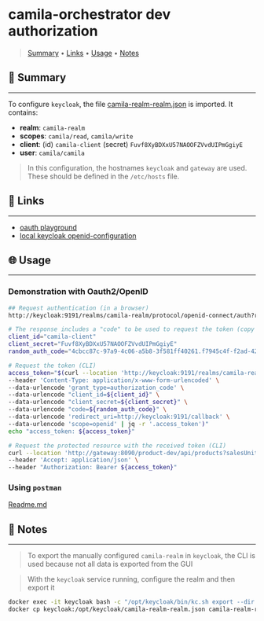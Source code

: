 # camila-orchestrator dev authorization

> [Summary](#-summary)
  • [Links](#-links)
  • [Usage](#-usage)
  • [Notes](#-notes)

## 📜 Summary

---

To configure `keycloak`, the file [camila-realm-realm.json](camila-realm-realm.json) is imported. It contains:

* **realm**: `camila-realm`
* **scopes**: `camila/read`, `camila/write`
* **client**: (id) `camila-client` (secret) `Fuvf8XyBDXxU57NAOOFZVvdUIPmGgiyE`
* **user**: `camila/camila`

> In this configuration, the hostnames `keycloak` and `gateway` are used. These should be defined in the `/etc/hosts` file.

## 🔗 Links

---

* [oauth playground](https://www.oauth.com/playground)
* [local keycloak openid-configuration](http://keycloak:9191/realms/camila-realm/.well-known/openid-configuration)

## 🌐 Usage

---

### Demonstration with Oauth2/OpenID

```bash
## Request authentication (in a browser)
http://keycloak:9191/realms/camila-realm/protocol/openid-connect/auth?response_type=code&client_id=camila-client&scope=openid&state=randomstring&redirect_uri=http://keycloak:9191/callback

# The response includes a "code" to be used to request the token (copy to `random_auth_code`). (This code is valid for a short period only)
client_id="camila-client"
client_secret="Fuvf8XyBDXxU57NAOOFZVvdUIPmGgiyE"
random_auth_code="4cbcc87c-97a9-4c06-a5b8-3f581ff40261.f7945c4f-f2ad-425f-804b-2d0ffc34ff49.eafde08a-ad4f-416b-835f-c3c616960ea8"

# Request the token (CLI)
access_token="$(curl --location 'http://keycloak:9191/realms/camila-realm/protocol/openid-connect/token' \
--header 'Content-Type: application/x-www-form-urlencoded' \
--data-urlencode 'grant_type=authorization_code' \
--data-urlencode "client_id=${client_id}" \
--data-urlencode "client_secret=${client_secret}" \
--data-urlencode "code=${random_auth_code}" \
--data-urlencode 'redirect_uri=http://keycloak:9191/callback' \
--data-urlencode 'scope=openid' | jq -r '.access_token')"
echo "access_token: ${access_token}"

# Request the protected resource with the received token (CLI)
curl --location 'http://gateway:8090/product-dev/api/products?salesUnits=0.80&stock=0.20&page=0&size=20' \
--header 'Accept: application/json' \
--header "Authorization: Bearer ${access_token}"
```

### Using `postman`

[Readme.md](./../../../../.docs/api/Readme.md)

## 📝 Notes

---

> To export the manually configured `camila-realm` in `keycloak`, the CLI is used because not all data is exported from the GUI

> With the `keycloak` service running, configure the realm and then export it

```bash
docker exec -it keycloak bash -c "/opt/keycloak/bin/kc.sh export --dir /opt/keycloak/ --realm camila-realm --users realm_file"
docker cp keycloak:/opt/keycloak/camila-realm-realm.json camila-realm-realm.json
```
